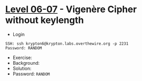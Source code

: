 # [Level 06-07](https://overthewire.org/wargames/krypton/krypton6.html) - Vigenère Cipher without keylength

- Login
```
SSH: ssh krypton6@krypton.labs.overthewire.org -p 2231
Password: RANDOM
```
- Exercise:
- Background:
- Solution:
- Password: `RANDOM`
